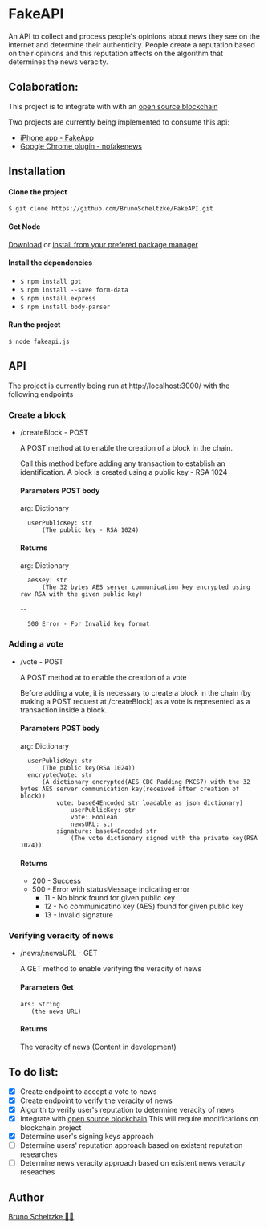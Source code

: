 # FakeAPI

<Being developed>

An API to collect and process people's opinions about news they see on the internet and determine their authenticity.
People create a reputation based on their opinions and this reputation affects on the algorithm that determines the news veracity.

## Colaboration: 
This project is to integrate with with an [open source blockchain](https://github.com/regio/r2ac)

Two projects are currently being implemented to consume this api:
- [iPhone app - FakeApp](https://github.com/BrunoScheltzke/FakeApp)
- [Google Chrome plugin - nofakenews](https://github.com/brunohlippert/nofakenews)

## Installation
#### Clone the project
`$ git clone https://github.com/BrunoScheltzke/FakeAPI.git`

#### Get Node
[Download](https://nodejs.org/en/) or [install from your prefered package manager](https://nodejs.org/en/download/package-manager/)

#### Install the dependencies
* `$ npm install got`
* `$ npm install --save form-data`
* `$ npm install express`
* `$ npm install body-parser`

#### Run the project
`$ node fakeapi.js`

## API
The project is currently being run at http://localhost:3000/ with the following endpoints

### Create a block
* /createBlock - POST

    A POST method at to enable the creation of a block in the chain.

    Call this method before adding any transaction to establish an identification.
    A block is created using a public key - RSA 1024

    #### Parameters POST body
    
    arg: Dictionary
    
        userPublicKey: str
            (The public key - RSA 1024)

    #### Returns

    arg: Dictionary
    
        aesKey: str
            (The 32 bytes AES server communication key encrypted using raw RSA with the given public key)
     
     --
     
        500 Error - For Invalid key format


### Adding a vote
* /vote - POST

     A POST method at to enable the creation of a vote
    
     Before adding a vote, it is necessary to create a block in the chain (by making a POST request at /createBlock) as a vote is represented as a transaction inside a block.
    
    #### Parameters POST body

    arg: Dictionary
    
        userPublicKey: str
            (The public key(RSA 1024))
        encryptedVote: str
            (A dictionary encrypted(AES CBC Padding PKCS7) with the 32 bytes AES server communication key(received after creation of block))
                vote: base64Encoded str loadable as json dictionary)
                    userPublicKey: str
                    vote: Boolean
                    newsURL: str
                signature: base64Encoded str
                    (The vote dictionary signed with the private key(RSA 1024))

    #### Returns
    * 200 - Success
    * 500 - Error with statusMessage indicating error
        * 11 - No block found for given public key
        * 12 - No communicatino key (AES) found for given public key
        * 13 - Invalid signature
              
### Verifying veracity of news
* /news/:newsURL - GET

    A GET method to enable verifying the veracity of news

    #### Parameters Get
      ars: String 
         (the news URL)
    
    #### Returns
    The veracity of news (Content in development)

## To do list:
- [x] Create endpoint to accept a vote to news
- [x] Create endpoint to verify the veracity of news
- [x] Algorith to verify user's reputation to determine veracity of news
- [x] Integrate with [open source blockchain](https://github.com/regio/r2ac) This will require modifications on blockchain project
- [x] Determine user's signing keys approach
- [ ] Determine users' reputation approach based on existent reputation researches
- [ ] Determine news veracity approach based on existent news veracity reseaches

## Author
[Bruno Scheltzke 🙋‍♂️](https://www.linkedin.com/in/brunoscheltzke/)
